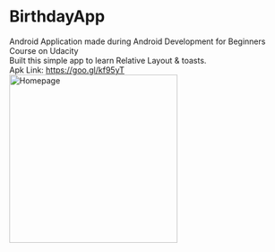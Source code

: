 # BirthdayApp
Android Application made during Android Development for Beginners Course on Udacity  
Built this simple app to learn Relative Layout & toasts.  
Apk Link: https://goo.gl/kf95yT  
<img src="https://cloud.githubusercontent.com/assets/3167278/10827082/003d66ea-7e93-11e5-8413-82797132bae5.png" alt="Homepage" width="300px"/>
